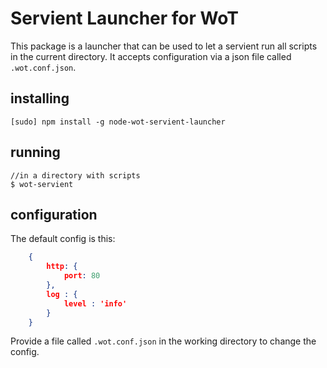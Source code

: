 # Servient Launcher for WoT

This package is a launcher that can be used to let a servient run all scripts in the current directory. 
It accepts configuration via a json file called ``.wot.conf.json``.

## installing

```
[sudo] npm install -g node-wot-servient-launcher
```

## running

```
//in a directory with scripts
$ wot-servient 
```

## configuration

The default config is this:

```json
    {
        http: {
            port: 80
        },
        log : {
            level : 'info'
        }
    }
```

Provide a file called ``.wot.conf.json`` in the working directory to change the config.
